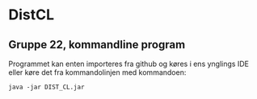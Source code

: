 # DistCL
## Gruppe 22, kommandline program

Programmet kan enten importeres fra github og køres i ens ynglings IDE eller køre det fra kommandolinjen med kommandoen:

```
java -jar DIST_CL.jar
```
